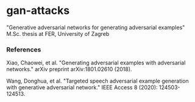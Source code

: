 # gan-attacks

"Generative adversarial networks for generating adversarial examples" M.Sc. thesis at FER, University of Zagreb

### References

Xiao, Chaowei, et al. "Generating adversarial examples with adversarial networks." arXiv preprint arXiv:1801.02610 (2018).

Wang, Donghua, et al. "Targeted speech adversarial example generation with generative adversarial network." IEEE Access 8 (2020): 124503-124513.
